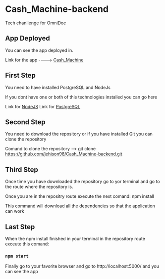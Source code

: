 # Cash_Machine-backend

Tech chanllenge for OmniDoc

## App Deployed
You can see the app deployed in.

Link for the app ----> [Cash_Machine](https://cash-machine-omnidoc.herokuapp.com/)

## First Step

You need to have installed PostgreSQL and NodeJs

If you dont have one or both of this technologies installed you can go here

Link for [NodeJS](https://nodejs.org/es/)
Link for [PostgreSQL](https://www.postgresql.org/)

## Second Step

You need to download the repository or if you have installed Git you can clone the repository

Comand to clone the repository --> git clone https://github.com/jehison98/Cash_Machine-backend.git

## Third Step

Once time you have downloaded the repository go to yor terminal and go to the route where the repository is.

Once you are in the repositry route execute the next comand: npm install

This command will download all the dependencies so that the application can work

## Last Step

When the npm install finished in your terminal in the repository route exceute this comand:

### `npm start`

Finally go to your favorite browser and go to http://localhost:5000/ and you can see the app

